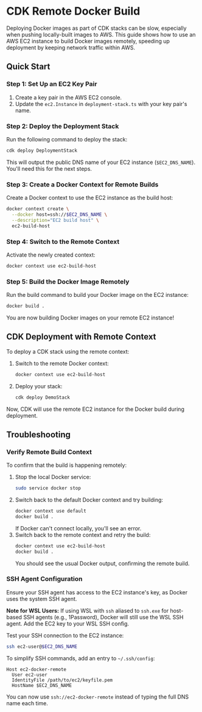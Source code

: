 # CDK Remote Docker Build

Deploying Docker images as part of CDK stacks can be slow, especially when pushing locally-built images to AWS. This guide shows how to use an AWS EC2 instance to build Docker images remotely, speeding up deployment by keeping network traffic within AWS.

## Quick Start

### Step 1: Set Up an EC2 Key Pair
1. Create a key pair in the AWS EC2 console.
2. Update the `ec2.Instance` in `deployment-stack.ts` with your key pair's name.

### Step 2: Deploy the Deployment Stack
Run the following command to deploy the stack:
```bash
cdk deploy DeploymentStack
```
This will output the public DNS name of your EC2 instance (`$EC2_DNS_NAME`). You'll need this for the next steps.

### Step 3: Create a Docker Context for Remote Builds
Create a Docker context to use the EC2 instance as the build host:
```bash
docker context create \
  --docker host=ssh://$EC2_DNS_NAME \
  --description="EC2 build host" \
  ec2-build-host
```

### Step 4: Switch to the Remote Context
Activate the newly created context:
```bash
docker context use ec2-build-host
```

### Step 5: Build the Docker Image Remotely
Run the build command to build your Docker image on the EC2 instance:
```bash
docker build .
```

You are now building Docker images on your remote EC2 instance!

## CDK Deployment with Remote Context
To deploy a CDK stack using the remote context:
1. Switch to the remote Docker context:
   ```bash
   docker context use ec2-build-host
   ```
2. Deploy your stack:
   ```bash
   cdk deploy DemoStack
   ```
Now, CDK will use the remote EC2 instance for the Docker build during deployment.

## Troubleshooting

### Verify Remote Build Context
To confirm that the build is happening remotely:
1. Stop the local Docker service:
   ```bash
   sudo service docker stop
   ```
2. Switch back to the default Docker context and try building:
   ```bash
   docker context use default
   docker build .
   ```
   If Docker can't connect locally, you'll see an error.
3. Switch back to the remote context and retry the build:
   ```bash
   docker context use ec2-build-host
   docker build .
   ```
   You should see the usual Docker output, confirming the remote build.

### SSH Agent Configuration
Ensure your SSH agent has access to the EC2 instance's key, as Docker uses the system SSH agent.

**Note for WSL Users:** If using WSL with `ssh` aliased to `ssh.exe` for host-based SSH agents (e.g., 1Password), Docker will still use the WSL SSH agent. Add the EC2 key to your WSL SSH config.

Test your SSH connection to the EC2 instance:
```bash
ssh ec2-user@$EC2_DNS_NAME
```
To simplify SSH commands, add an entry to `~/.ssh/config`:
```ssh-config
Host ec2-docker-remote
  User ec2-user
  IdentityFile /path/to/ec2/keyfile.pem
  HostName $EC2_DNS_NAME
```
You can now use `ssh://ec2-docker-remote` instead of typing the full DNS name each time.
